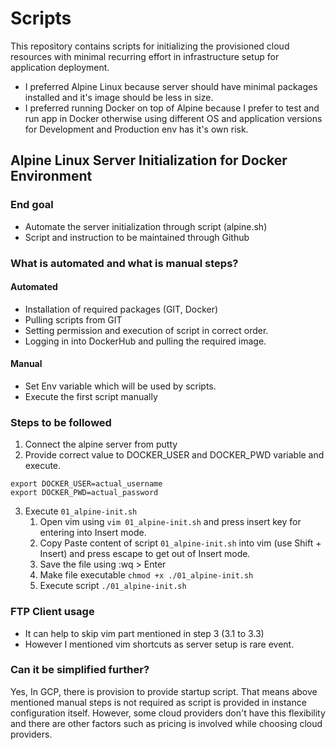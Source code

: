 # Scripts

This repository contains scripts for initializing the provisioned cloud resources with minimal recurring effort in infrastructure setup for application deployment.
- I preferred Alpine Linux because server should have minimal packages installed and it's image should be less in size.
- I preferred running Docker on top of Alpine because I prefer to test and run app in Docker otherwise using different OS and application versions for Development and Production env has it's own risk.

## Alpine Linux Server Initialization for Docker Environment
### End goal
- Automate the server initialization through script (alpine.sh)
- Script and instruction to be maintained through Github

### What is automated and what is manual steps?
#### Automated
- Installation of required packages (GIT, Docker)
- Pulling scripts from GIT
- Setting permission and execution of script in correct order.
- Logging in into DockerHub and pulling the required image.
#### Manual
- Set Env variable which will be used by scripts.
- Execute the first script manually




### Steps to be followed

1. Connect the alpine server from putty
2. Provide correct value to DOCKER_USER and DOCKER_PWD variable and execute.
```
export DOCKER_USER=actual_username
export DOCKER_PWD=actual_password
```

3. Execute `01_alpine-init.sh`
    1. Open vim using `vim 01_alpine-init.sh` and press insert key for entering into Insert mode.
    2. Copy Paste content of script `01_alpine-init.sh` into vim (use Shift + Insert) and press escape to get out of Insert mode.
    3. Save the file using :wq > Enter
    4. Make file executable `chmod +x ./01_alpine-init.sh`
    5. Execute script `./01_alpine-init.sh`

### FTP Client usage
- It can help to skip vim part mentioned in step 3 (3.1 to 3.3)
- However I mentioned vim shortcuts as server setup is rare event.

### Can it be simplified further?
Yes, In GCP, there is provision to provide startup script. That means above mentioned manual steps is not required as script is provided in instance configuration itself. However, some cloud providers don't have this flexibility and there are other factors such as pricing is involved while choosing cloud providers.
